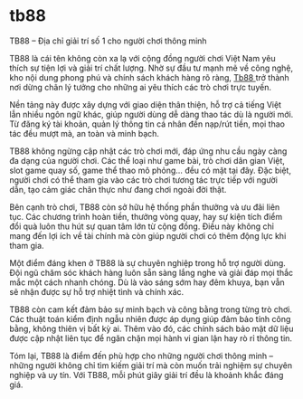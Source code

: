 # tb88
TB88 – Địa chỉ giải trí số 1 cho người chơi thông minh

TB88 là cái tên không còn xa lạ với cộng đồng người chơi Việt Nam yêu thích sự tiện lợi và giải trí chất lượng. Nhờ sự đầu tư mạnh mẽ về công nghệ, kho nội dung phong phú và chính sách khách hàng rõ ràng, <a href=https://tb88-vi.com> Tb88 </a>  trở thành nơi dừng chân lý tưởng cho những ai yêu thích các trò chơi trực tuyến.

Nền tảng này được xây dựng với giao diện thân thiện, hỗ trợ cả tiếng Việt lẫn nhiều ngôn ngữ khác, giúp người dùng dễ dàng thao tác dù là người mới. Từ đăng ký tài khoản, quản lý thông tin cá nhân đến nạp/rút tiền, mọi thao tác đều mượt mà, an toàn và minh bạch.

TB88 không ngừng cập nhật các trò chơi mới, đáp ứng nhu cầu ngày càng đa dạng của người chơi. Các thể loại như game bài, trò chơi dân gian Việt, slot game quay số, game thể thao mô phỏng… đều có mặt tại đây. Đặc biệt, người chơi có thể tham gia vào các trò chơi tương tác trực tiếp với người dẫn, tạo cảm giác chân thực như đang chơi ngoài đời thật.

Bên cạnh trò chơi, TB88 còn sở hữu hệ thống phần thưởng và ưu đãi liên tục. Các chương trình hoàn tiền, thưởng vòng quay, hay sự kiện tích điểm đổi quà luôn thu hút sự quan tâm lớn từ cộng đồng. Điều này không chỉ mang đến lợi ích về tài chính mà còn giúp người chơi có thêm động lực khi tham gia.

Một điểm đáng khen ở TB88 là sự chuyên nghiệp trong hỗ trợ người dùng. Đội ngũ chăm sóc khách hàng luôn sẵn sàng lắng nghe và giải đáp mọi thắc mắc một cách nhanh chóng. Dù là vào sáng sớm hay đêm khuya, bạn vẫn sẽ nhận được sự hỗ trợ nhiệt tình và chính xác.

TB88 còn cam kết đảm bảo sự minh bạch và công bằng trong từng trò chơi. Các thuật toán kiểm định ngẫu nhiên được áp dụng giúp đảm bảo tính công bằng, không thiên vị bất kỳ ai. Thêm vào đó, các chính sách bảo mật dữ liệu được cập nhật liên tục để ngăn chặn mọi hành vi gian lận hay rò rỉ thông tin.

Tóm lại, TB88 là điểm đến phù hợp cho những người chơi thông minh – những người không chỉ tìm kiếm giải trí mà còn muốn trải nghiệm sự chuyên nghiệp và uy tín. Với TB88, mỗi phút giây giải trí đều là khoảnh khắc đáng giá.

